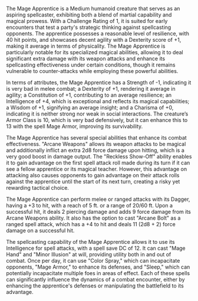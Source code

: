 The Mage Apprentice is a Medium humanoid creature that serves as an aspiring spellcaster, exhibiting both a blend of martial capability and magical prowess. With a Challenge Rating of 1, it is suited for early encounters that test a party's strategic thinking against spellcasting opponents. The apprentice possesses a reasonable level of resilience, with 40 hit points, and showcases decent agility with a Dexterity score of +1, making it average in terms of physicality. The Mage Apprentice is particularly notable for its specialized magical abilities, allowing it to deal significant extra damage with its weapon attacks and enhance its spellcasting effectiveness under certain conditions, though it remains vulnerable to counter-attacks while employing these powerful abilities.

In terms of attributes, the Mage Apprentice has a Strength of -1, indicating it is very bad in melee combat; a Dexterity of +1, rendering it average in agility; a Constitution of +1, contributing to an average resilience; an Intelligence of +4, which is exceptional and reflects its magical capabilities; a Wisdom of +1, signifying an average insight; and a Charisma of +0, indicating it is neither strong nor weak in social interactions. The creature’s Armor Class is 10, which is very bad defensively, but it can enhance this to 13 with the spell Mage Armor, improving its survivability.

The Mage Apprentice has several special abilities that enhance its combat effectiveness. "Arcane Weapons" allows its weapon attacks to be magical and additionally inflict an extra 2d8 force damage upon hitting, which is a very good boost in damage output. The "Reckless Show-Off" ability enables it to gain advantage on the first spell attack roll made during its turn if it can see a fellow apprentice or its magical teacher. However, this advantage on attacking also causes opponents to gain advantage on their attack rolls against the apprentice until the start of its next turn, creating a risky yet rewarding tactical choice.

The Mage Apprentice can perform melee or ranged attacks with its Dagger, having a +3 to hit, with a reach of 5 ft. or a range of 20/60 ft. Upon a successful hit, it deals 2 piercing damage and adds 9 force damage from its Arcane Weapons ability. It also has the option to cast "Arcane Bolt" as a ranged spell attack, which has a +4 to hit and deals 11 (2d8 + 2) force damage on a successful hit.

The spellcasting capability of the Mage Apprentice allows it to use its Intelligence for spell attacks, with a spell save DC of 12. It can cast "Mage Hand" and "Minor Illusion" at will, providing utility both in and out of combat. Once per day, it can use "Color Spray," which can incapacitate opponents, "Mage Armor," to enhance its defenses, and "Sleep," which can potentially incapacitate multiple foes in areas of effect. Each of these spells can significantly influence the dynamics of a combat encounter, either by enhancing the apprentice's defenses or manipulating the battlefield to its advantage.